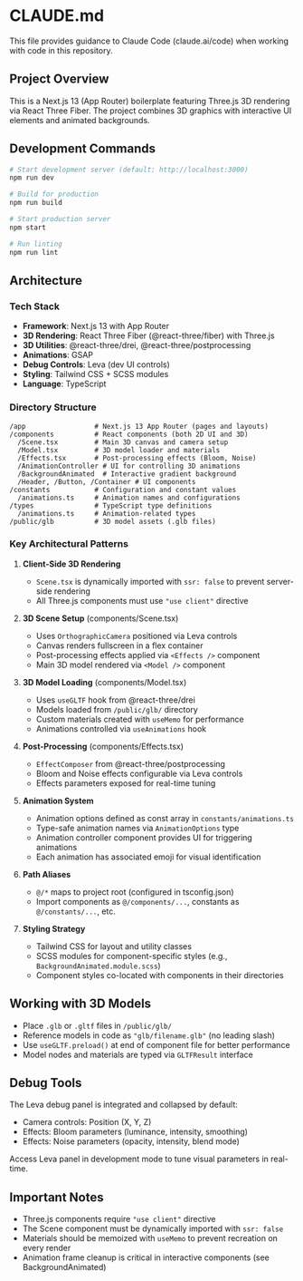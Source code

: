 # CLAUDE.md

This file provides guidance to Claude Code (claude.ai/code) when working with code in this repository.

## Project Overview

This is a Next.js 13 (App Router) boilerplate featuring Three.js 3D rendering via React Three Fiber. The project combines 3D graphics with interactive UI elements and animated backgrounds.

## Development Commands

```bash
# Start development server (default: http://localhost:3000)
npm run dev

# Build for production
npm run build

# Start production server
npm start

# Run linting
npm run lint
```

## Architecture

### Tech Stack
- **Framework**: Next.js 13 with App Router
- **3D Rendering**: React Three Fiber (@react-three/fiber) with Three.js
- **3D Utilities**: @react-three/drei, @react-three/postprocessing
- **Animations**: GSAP
- **Debug Controls**: Leva (dev UI controls)
- **Styling**: Tailwind CSS + SCSS modules
- **Language**: TypeScript

### Directory Structure

```
/app                 # Next.js 13 App Router (pages and layouts)
/components          # React components (both 2D UI and 3D)
  /Scene.tsx         # Main 3D canvas and camera setup
  /Model.tsx         # 3D model loader and materials
  /Effects.tsx       # Post-processing effects (Bloom, Noise)
  /AnimationController # UI for controlling 3D animations
  /BackgroundAnimated  # Interactive gradient background
  /Header, /Button, /Container # UI components
/constants           # Configuration and constant values
  /animations.ts     # Animation names and configurations
/types               # TypeScript type definitions
  /animations.ts     # Animation-related types
/public/glb          # 3D model assets (.glb files)
```

### Key Architectural Patterns

1. **Client-Side 3D Rendering**
   - `Scene.tsx` is dynamically imported with `ssr: false` to prevent server-side rendering
   - All Three.js components must use `"use client"` directive

2. **3D Scene Setup** (components/Scene.tsx)
   - Uses `OrthographicCamera` positioned via Leva controls
   - Canvas renders fullscreen in a flex container
   - Post-processing effects applied via `<Effects />` component
   - Main 3D model rendered via `<Model />` component

3. **3D Model Loading** (components/Model.tsx)
   - Uses `useGLTF` hook from @react-three/drei
   - Models loaded from `/public/glb/` directory
   - Custom materials created with `useMemo` for performance
   - Animations controlled via `useAnimations` hook

4. **Post-Processing** (components/Effects.tsx)
   - `EffectComposer` from @react-three/postprocessing
   - Bloom and Noise effects configurable via Leva controls
   - Effects parameters exposed for real-time tuning

5. **Animation System**
   - Animation options defined as const array in `constants/animations.ts`
   - Type-safe animation names via `AnimationOptions` type
   - Animation controller component provides UI for triggering animations
   - Each animation has associated emoji for visual identification

6. **Path Aliases**
   - `@/*` maps to project root (configured in tsconfig.json)
   - Import components as `@/components/...`, constants as `@/constants/...`, etc.

7. **Styling Strategy**
   - Tailwind CSS for layout and utility classes
   - SCSS modules for component-specific styles (e.g., `BackgroundAnimated.module.scss`)
   - Component styles co-located with components in their directories

## Working with 3D Models

- Place `.glb` or `.gltf` files in `/public/glb/`
- Reference models in code as `"glb/filename.glb"` (no leading slash)
- Use `useGLTF.preload()` at end of component file for better performance
- Model nodes and materials are typed via `GLTFResult` interface

## Debug Tools

The Leva debug panel is integrated and collapsed by default:
- Camera controls: Position (X, Y, Z)
- Effects: Bloom parameters (luminance, intensity, smoothing)
- Effects: Noise parameters (opacity, intensity, blend mode)

Access Leva panel in development mode to tune visual parameters in real-time.

## Important Notes

- Three.js components require `"use client"` directive
- The Scene component must be dynamically imported with `ssr: false`
- Materials should be memoized with `useMemo` to prevent recreation on every render
- Animation frame cleanup is critical in interactive components (see BackgroundAnimated)
